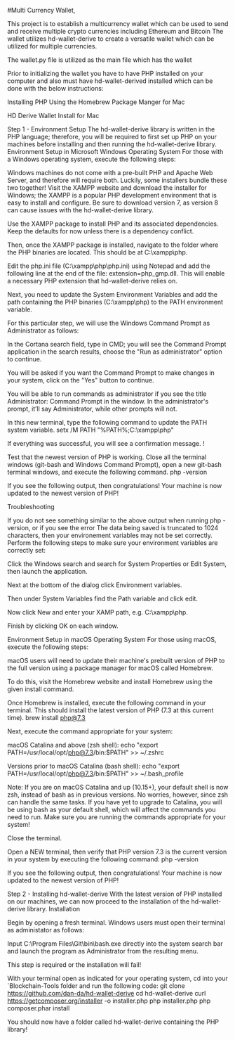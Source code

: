 #Multi Currency Wallet,

This project is to establish a multicurrency wallet which can be used to send and receive multiple crypto currencies including Ethereum and Bitcoin
The wallet utilizes hd-wallet-derive to create a versatile wallet which can be utilized for multiple currencies. 

The wallet.py file is utilized as the main file which has the wallet

Prior to initializing the wallet you have to have PHP installed on your computer and also must have hd-wallet-derived installed which can be done with the below instructions:




Installing PHP Using the Homebrew Package Manger for Mac


HD Derive Wallet Install for Mac




Step 1 - Environment Setup
The hd-wallet-derive library is written in the PHP language; therefore, you will be required to first set up PHP on your machines before installing and then running the hd-wallet-derive library.
Environment Setup in Microsoft Windows Operating System
For those with a Windows operating system, execute the following steps:


Windows machines do not come with a pre-built PHP and Apache Web Server, and therefore will require both. Luckily, some installers bundle these two together! Visit the XAMPP website and download the installer for Windows; the XAMPP is a popular PHP development environment that is easy to install and configure. Be sure to download version 7, as version 8 can cause issues with the hd-wallet-derive library.
 


Use the XAMPP package to install PHP and its associated dependencies. Keep the defaults for now unless there is a dependency conflict.
 


Then, once the XAMPP package is installed, navigate to the folder where the PHP binaries are located. This should be at C:\xampp\php.
 


Edit the php.ini file (C:\xampp\php\php.ini) using Notepad and add the following line at the end of the file: extension=php_gmp.dll. This will enable a necessary PHP extension that hd-wallet-derive relies on.



Next, you need to update the System Environment Variables and add the path containing the PHP binaries (C:\xampp\php) to the PATH environment variable.


For this particular step, we will use the Windows Command Prompt as Administrator as follows:


In the Cortana search field, type in CMD; you will see the Command Prompt application in the search results, choose the "Run as administrator" option to continue.



You will be asked if you want the Command Prompt to make changes in your system, click on the "Yes" button to continue.



You will be able to run commands as administrator if you see the title Administrator: Command Prompt in the window. In the administrator's prompt, it’ll say Administrator, while other prompts will not.





In this new terminal, type the following command to update the PATH system variable.
setx /M PATH "%PATH%;C:\xampp\php"


If everything was successful, you will see a confirmation message.
!


Test that the newest version of PHP is working. Close all the terminal windows (git-bash and Windows Command Prompt), open a new git-bash terminal windows, and execute the following command.
php -version


If you see the following output, then congratulations! Your machine is now updated to the newest version of PHP!




Troubleshooting

If you do not see something similar to the above output when running  php -version, or if you see the error The data being saved is truncated to 1024 characters, then your environement variables may not be set correctly. Perform the following steps to make sure your environment variables are correctly set:


Click the Windows search and search for System Properties or Edit System, then launch the application.


Next at the bottom of the dialog click Environment variables.


Then under System Variables find the Path variable and click edit.


Now click New and enter your XAMP path, e.g.  C:\xampp\php.


Finish by clicking OK on each window.


  


Environment Setup in macOS Operating System
For those using macOS, execute the following steps:


macOS users will need to update their machine's prebuilt version of PHP to the full version using a package manager for macOS called Homebrew.


To do this, visit the Homebrew website and install Homebrew using the given install command.



Once Homebrew is installed, execute the following command in your terminal. This should install the latest version of PHP (7.3 at this current time).
brew install php@7.3


Next, execute the command appropriate for your system:


macOS Catalina and above (zsh shell):
echo "export PATH=/usr/local/opt/php@7.3/bin:$PATH" >> ~/.zshrc


Versions prior to macOS Catalina (bash shell):
echo "export PATH=/usr/local/opt/php@7.3/bin:$PATH" >> ~/.bash_profile


Note: If you are on macOS Catalina and up (10.15+), your default shell is now zsh, instead of bash as in previous versions. No worries, however, since zsh can handle the same tasks. If you have yet to upgrade to Catalina, you will be using bash as your default shell, which will affect the commands you need to run. Make sure you are running the commands appropriate for your system!




Close the terminal.


Open a NEW terminal, then verify that PHP version 7.3 is the current version in your system by executing the following command:
php -version


If you see the following output, then congratulations! Your machine is now updated to the newest version of PHP!





Step 2 - Installing hd-wallet-derive
With the latest version of PHP installed on our machines, we can now proceed to the installation of the hd-wallet-derive library.
Installation


Begin by opening a fresh terminal. Windows users must open their terminal as administator as follows:


Input C:\Program Files\Git\bin\bash.exe directly into the system search bar and launch the program as Administrator from the resulting menu.


This step is required or the installation will fail!







With your terminal open as indicated for your operating system, cd into your `Blockchain-Tools folder and run the following code:
  git clone https://github.com/dan-da/hd-wallet-derive
  cd hd-wallet-derive
  curl https://getcomposer.org/installer -o installer.php
  php installer.php
  php composer.phar install


You should now have a folder called hd-wallet-derive containing the PHP library!
